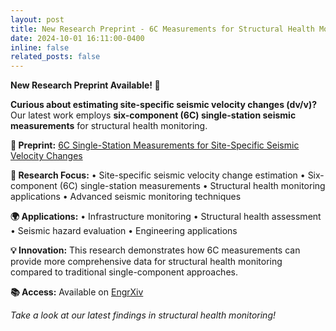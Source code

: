 ```yaml
---
layout: post
title: New Research Preprint - 6C Measurements for Structural Health Monitoring
date: 2024-10-01 16:11:00-0400
inline: false
related_posts: false
---
```


**New Research Preprint Available! 📝**

**Curious about estimating site-specific seismic velocity changes (dv/v)?** Our latest work employs **six-component (6C) single-station seismic measurements** for structural health monitoring.

**📄 Preprint:** [6C Single-Station Measurements for Site-Specific Seismic Velocity Changes](https://engrxiv.org/preprint/view/4004)

**🔬 Research Focus:**
• Site-specific seismic velocity change estimation
• Six-component (6C) single-station measurements
• Structural health monitoring applications
• Advanced seismic monitoring techniques

**🌍 Applications:**
• Infrastructure monitoring
• Structural health assessment
• Seismic hazard evaluation
• Engineering applications

**💡 Innovation:** This research demonstrates how 6C measurements can provide more comprehensive data for structural health monitoring compared to traditional single-component approaches.

**📚 Access:** Available on [EngrXiv](https://engrxiv.org/preprint/view/4004)

*Take a look at our latest findings in structural health monitoring!*
